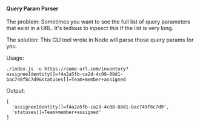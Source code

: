 #### Query Param Parser

The problem:
Sometimes you want to see the full list of query parameters that exist in a URL. It's tedious to inpsect this if the list is very long.

The solution:
This CLI tool wrote in Node will parse those query params for you.

Usage:

`./index.js -u https://some-url.com/inventory?assigneeIdentity[]=f4a2a5fb-ca2d-4c08-88d1-bac749f8c7d9&statuses[]=Team+member+assigned`

Output:
```
[
  'assigneeIdentity[]=f4a2a5fb-ca2d-4c08-88d1-bac749f8c7d9',
  'statuses[]=Team+member+assigned'
]
```

